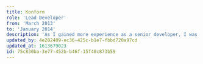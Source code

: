 ```yaml
---
title: Konform
role: 'Lead Developer'
from: 'March 2013'
to: 'January 2014'
description: 'As I gained more experience as a senior developer, I was promoted lead developer and took on a more decision-making role, leading the team towards a more robust way of doing out daily work.'
updated_by: 4e282409-ec36-425c-b1e7-fbbd720a97cd
updated_at: 1613679023
id: 75c830ba-3e77-452b-b46f-15f40c873b59
---
```

